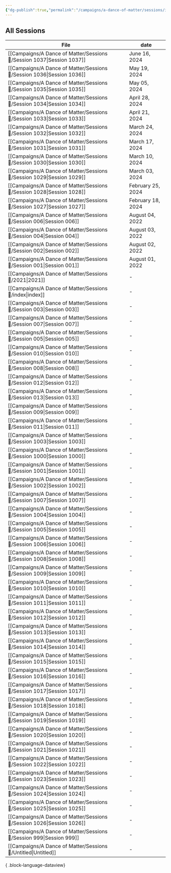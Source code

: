 ```yaml
---
{"dg-publish":true,"permalink":"/campaigns/a-dance-of-matter/sessions/index/"}
---
```



## All Sessions
| File                                                                      | date              |
| ------------------------------------------------------------------------- | ----------------- |
| [[Campaigns/A Dance of Matter/Sessions 📝/Session 1037\|Session 1037]] | June 16, 2024     |
| [[Campaigns/A Dance of Matter/Sessions 📝/Session 1036\|Session 1036]] | May 19, 2024      |
| [[Campaigns/A Dance of Matter/Sessions 📝/Session 1035\|Session 1035]] | May 05, 2024      |
| [[Campaigns/A Dance of Matter/Sessions 📝/Session 1034\|Session 1034]] | April 28, 2024    |
| [[Campaigns/A Dance of Matter/Sessions 📝/Session 1033\|Session 1033]] | April 21, 2024    |
| [[Campaigns/A Dance of Matter/Sessions 📝/Session 1032\|Session 1032]] | March 24, 2024    |
| [[Campaigns/A Dance of Matter/Sessions 📝/Session 1031\|Session 1031]] | March 17, 2024    |
| [[Campaigns/A Dance of Matter/Sessions 📝/Session 1030\|Session 1030]] | March 10, 2024    |
| [[Campaigns/A Dance of Matter/Sessions 📝/Session 1029\|Session 1029]] | March 03, 2024    |
| [[Campaigns/A Dance of Matter/Sessions 📝/Session 1028\|Session 1028]] | February 25, 2024 |
| [[Campaigns/A Dance of Matter/Sessions 📝/Session 1027\|Session 1027]] | February 18, 2024 |
| [[Campaigns/A Dance of Matter/Sessions 📝/Session 006\|Session 006]]   | August 04, 2022   |
| [[Campaigns/A Dance of Matter/Sessions 📝/Session 004\|Session 004]]   | August 03, 2022   |
| [[Campaigns/A Dance of Matter/Sessions 📝/Session 002\|Session 002]]   | August 02, 2022   |
| [[Campaigns/A Dance of Matter/Sessions 📝/Session 001\|Session 001]]   | August 01, 2022   |
| [[Campaigns/A Dance of Matter/Sessions 📝/2021\|2021]]                 | \-                |
| [[Campaigns/A Dance of Matter/Sessions 📝/index\|index]]               | \-                |
| [[Campaigns/A Dance of Matter/Sessions 📝/Session 003\|Session 003]]   | \-                |
| [[Campaigns/A Dance of Matter/Sessions 📝/Session 007\|Session 007]]   | \-                |
| [[Campaigns/A Dance of Matter/Sessions 📝/Session 005\|Session 005]]   | \-                |
| [[Campaigns/A Dance of Matter/Sessions 📝/Session 010\|Session 010]]   | \-                |
| [[Campaigns/A Dance of Matter/Sessions 📝/Session 008\|Session 008]]   | \-                |
| [[Campaigns/A Dance of Matter/Sessions 📝/Session 012\|Session 012]]   | \-                |
| [[Campaigns/A Dance of Matter/Sessions 📝/Session 013\|Session 013]]   | \-                |
| [[Campaigns/A Dance of Matter/Sessions 📝/Session 009\|Session 009]]   | \-                |
| [[Campaigns/A Dance of Matter/Sessions 📝/Session 011\|Session 011]]   | \-                |
| [[Campaigns/A Dance of Matter/Sessions 📝/Session 1003\|Session 1003]] | \-                |
| [[Campaigns/A Dance of Matter/Sessions 📝/Session 1000\|Session 1000]] | \-                |
| [[Campaigns/A Dance of Matter/Sessions 📝/Session 1001\|Session 1001]] | \-                |
| [[Campaigns/A Dance of Matter/Sessions 📝/Session 1002\|Session 1002]] | \-                |
| [[Campaigns/A Dance of Matter/Sessions 📝/Session 1007\|Session 1007]] | \-                |
| [[Campaigns/A Dance of Matter/Sessions 📝/Session 1004\|Session 1004]] | \-                |
| [[Campaigns/A Dance of Matter/Sessions 📝/Session 1005\|Session 1005]] | \-                |
| [[Campaigns/A Dance of Matter/Sessions 📝/Session 1006\|Session 1006]] | \-                |
| [[Campaigns/A Dance of Matter/Sessions 📝/Session 1008\|Session 1008]] | \-                |
| [[Campaigns/A Dance of Matter/Sessions 📝/Session 1009\|Session 1009]] | \-                |
| [[Campaigns/A Dance of Matter/Sessions 📝/Session 1010\|Session 1010]] | \-                |
| [[Campaigns/A Dance of Matter/Sessions 📝/Session 1011\|Session 1011]] | \-                |
| [[Campaigns/A Dance of Matter/Sessions 📝/Session 1012\|Session 1012]] | \-                |
| [[Campaigns/A Dance of Matter/Sessions 📝/Session 1013\|Session 1013]] | \-                |
| [[Campaigns/A Dance of Matter/Sessions 📝/Session 1014\|Session 1014]] | \-                |
| [[Campaigns/A Dance of Matter/Sessions 📝/Session 1015\|Session 1015]] | \-                |
| [[Campaigns/A Dance of Matter/Sessions 📝/Session 1016\|Session 1016]] | \-                |
| [[Campaigns/A Dance of Matter/Sessions 📝/Session 1017\|Session 1017]] | \-                |
| [[Campaigns/A Dance of Matter/Sessions 📝/Session 1018\|Session 1018]] | \-                |
| [[Campaigns/A Dance of Matter/Sessions 📝/Session 1019\|Session 1019]] | \-                |
| [[Campaigns/A Dance of Matter/Sessions 📝/Session 1020\|Session 1020]] | \-                |
| [[Campaigns/A Dance of Matter/Sessions 📝/Session 1021\|Session 1021]] | \-                |
| [[Campaigns/A Dance of Matter/Sessions 📝/Session 1022\|Session 1022]] | \-                |
| [[Campaigns/A Dance of Matter/Sessions 📝/Session 1023\|Session 1023]] | \-                |
| [[Campaigns/A Dance of Matter/Sessions 📝/Session 1024\|Session 1024]] | \-                |
| [[Campaigns/A Dance of Matter/Sessions 📝/Session 1025\|Session 1025]] | \-                |
| [[Campaigns/A Dance of Matter/Sessions 📝/Session 1026\|Session 1026]] | \-                |
| [[Campaigns/A Dance of Matter/Sessions 📝/Session 999\|Session 999]]   | \-                |
| [[Campaigns/A Dance of Matter/Sessions 📝/Untitled\|Untitled]]         | \-                |

{ .block-language-dataview}
